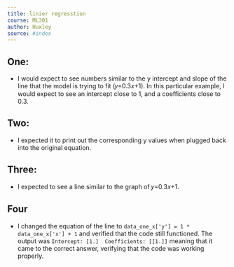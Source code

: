 ```yaml
---
title: linier regresstion 
course: ML301
author: Huxley 
source: #index
---
```


## One:

- I would expect to see numbers similar to the y intercept and slope of the line that the model is trying to fit (𝑦=0.3𝑥+1). In this particular example, I would expect to see an intercept close to 1, and a coefficients close to 0.3. 

## Two:

- I expected it to print out the corresponding y values when plugged back into the original equation. 

## Three:

- I expected to see a line similar to the graph of 𝑦=0.3𝑥+1. 

## Four 

- I changed the equation of the line to ```data_one_x['y'] = 1 * data_one_x['x'] + 1``` and verified that the code still functioned. The output was ```Intercept: [1.]  Coefficients: [[1.]]``` meaning that it came to the correct answer, verifying that the code was working properly. 



















